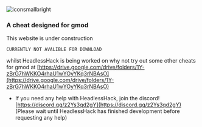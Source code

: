 ![iconsmallbright](https://user-images.githubusercontent.com/78472568/135719068-edbb6fd8-af84-45de-b9a2-a1d882dd60ed.png)
### A cheat designed for gmod

This website is under construction
```
CURRENTLY NOT AVALIBLE FOR DOWNLOAD
```

whilst HeadlessHack is being worked on why not try out some other cheats for gmod at [https://drive.google.com/drive/folders/1Y-zBrG7hWKKO4rhaU1wYOyYKq3rNBAsO](https://drive.google.com/drive/folders/1Y-zBrG7hWKKO4rhaU1wYOyYKq3rNBAsO)


- If you need any help with HeadlessHack, join the discord! [https://discord.gg/z2Ys3qd2gY](https://discord.gg/z2Ys3qd2gY) (Please wait until HeadlessHack has finished development before requesting any help)
